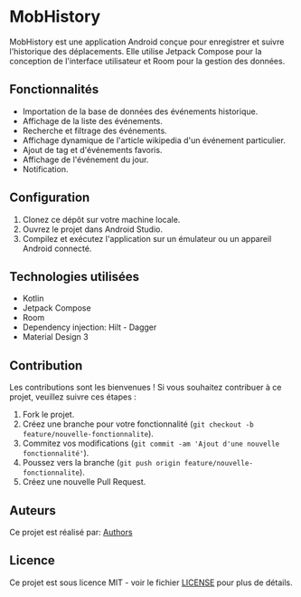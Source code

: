 # MobHistory

MobHistory est une application Android conçue pour enregistrer et suivre l'historique des déplacements. Elle utilise Jetpack Compose pour la conception de l'interface utilisateur et Room pour la gestion des données.

## Fonctionnalités

- Importation de la base de données des événements historique.
- Affichage de la liste des événements.
- Recherche et filtrage des événements.
- Affichage dynamique de l'article wikipedia d'un événement particulier.
- Ajout de tag et d'événements favoris.
- Affichage de l'événement du jour.
- Notification.

## Configuration

1. Clonez ce dépôt sur votre machine locale.
2. Ouvrez le projet dans Android Studio.
3. Compilez et exécutez l'application sur un émulateur ou un appareil Android connecté.

## Technologies utilisées

- Kotlin
- Jetpack Compose
- Room
- Dependency injection: Hilt - Dagger
- Material Design 3

## Contribution

Les contributions sont les bienvenues ! Si vous souhaitez contribuer à ce projet, veuillez suivre ces étapes :

1. Fork le projet.
2. Créez une branche pour votre fonctionnalité (`git checkout -b feature/nouvelle-fonctionnalite`).
3. Commitez vos modifications (`git commit -am 'Ajout d'une nouvelle fonctionnalité'`).
4. Poussez vers la branche (`git push origin feature/nouvelle-fonctionnalite`).
5. Créez une nouvelle Pull Request.

## Auteurs

Ce projet est réalisé par:  [Authors](https://github.com/DorraGara/Mobiory/blob/main/Authors.md)

## Licence

Ce projet est sous licence MIT - voir le fichier [LICENSE](https://github.com/DorraGara/Mobiory/blob/main/LICENSE) pour plus de détails.
